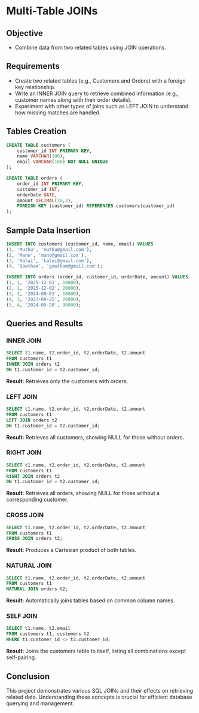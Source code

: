 # Multi-Table JOINs

## Objective

- Combine data from two related tables using JOIN operations.

## Requirements

- Create two related tables (e.g., Customers and Orders) with a foreign key relationship.
- Write an INNER JOIN query to retrieve combined information (e.g., customer names along with their order details).
- Experiment with other types of joins such as LEFT JOIN to understand how missing matches are handled.

## Tables Creation

```sql
CREATE TABLE customers (
    customer_id INT PRIMARY KEY, 
    name VARCHAR(100), 
    email VARCHAR(100) NOT NULL UNIQUE
);

CREATE TABLE orders (
    order_id INT PRIMARY KEY, 
    customer_id INT, 
    orderDate DATE, 
    amount DECIMAL(10,2), 
    FOREIGN KEY (customer_id) REFERENCES customers(customer_id)
);
```

## Sample Data Insertion

```sql
INSERT INTO customers (customer_id, name, email) VALUES 
(1, 'Muthu', 'muthu@gmail.com'),
(2, 'Mano', 'mano@gmail.com'),
(3, 'Kalai', 'kalai@gmail.com'),
(4, 'Gowtham', 'gowtham@gmail.com');

INSERT INTO orders (order_id, customer_id, orderDate, amount) VALUES 
(1, 1, '2025-12-01', 10000),
(2, 1, '2025-12-02', 20000),
(3, 2, '2024-09-03', 10000),
(4, 3, '2023-09-25', 20000),
(5, 4, '2024-09-20', 30000);
```

## Queries and Results

### INNER JOIN

```sql
SELECT t1.name, t2.order_id, t2.orderDate, t2.amount 
FROM customers t1 
INNER JOIN orders t2 
ON t1.customer_id = t2.customer_id;
```

**Result:** Retrieves only the customers with orders.

### LEFT JOIN

```sql
SELECT t1.name, t2.order_id, t2.orderDate, t2.amount 
FROM customers t1 
LEFT JOIN orders t2 
ON t1.customer_id = t2.customer_id;
```

**Result:** Retrieves all customers, showing NULL for those without orders.

### RIGHT JOIN

```sql
SELECT t1.name, t2.order_id, t2.orderDate, t2.amount 
FROM customers t1 
RIGHT JOIN orders t2 
ON t1.customer_id = t2.customer_id;
```

**Result:** Retrieves all orders, showing NULL for those without a corresponding customer.

### CROSS JOIN

```sql
SELECT t1.name, t2.order_id, t2.orderDate, t2.amount 
FROM customers t1 
CROSS JOIN orders t2;
```

**Result:** Produces a Cartesian product of both tables.

### NATURAL JOIN

```sql
SELECT t1.name, t2.order_id, t2.orderDate, t2.amount 
FROM customers t1 
NATURAL JOIN orders t2;
```

**Result:** Automatically joins tables based on common column names.

### SELF JOIN

```sql
SELECT t1.name, t2.email 
FROM customers t1, customers t2 
WHERE t1.customer_id <> t2.customer_id;
```

**Result:** Joins the customers table to itself, listing all combinations except self-pairing.

## Conclusion

This project demonstrates various SQL JOINs and their effects on retrieving related data. Understanding these concepts is crucial for efficient database querying and management.
